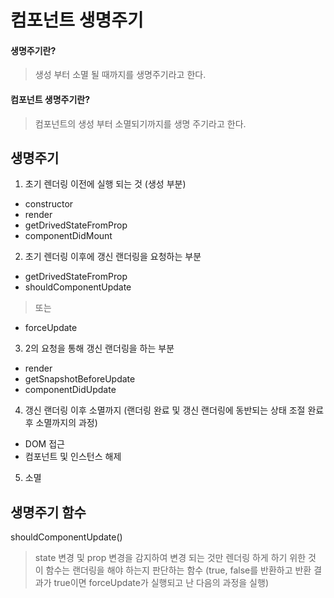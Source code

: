 # 컴포넌트 생명주기
#### 생명주기란?
> 생성 부터 소멸 될 때까지를 생명주기라고 한다.

#### 컴포넌트 생명주기란?
> 컴포넌트의 생성 부터 소멸되기까지를 생명 주기라고 한다.


## 생명주기
1. 초기 렌더링 이전에 실행 되는 것 (생성 부분)
- constructor
- render
- getDrivedStateFromProp 
- componentDidMount
2. 초기 렌더링 이후에 갱신 랜더링을 요청하는 부분
- getDrivedStateFromProp
- shouldComponentUpdate
> 또는
- forceUpdate
3. 2의 요청을 통해 갱신 랜더링을 하는 부분
- render
- getSnapshotBeforeUpdate 
- componentDidUpdate 
4. 갱신 랜더링 이후 소멸까지 (랜더링 완료 및 갱신 랜더링에 동반되는 상태 조절 완료 후 소멸까지의 과정)
- DOM 접근
- 컴포넌트 및 인스턴스 해제
5. 소멸


## 생명주기 함수



shouldComponentUpdate()
> state 변경 및 prop 변경을 감지하여 변경 되는 것만 렌더링 하게 하기 위한 것
이 함수는 랜더링을 해야 하는지 판단하는 함수 (true, false를 반환하고 반환 결과가 true이면 forceUpdate가 실행되고 난 다음의 과정을 실행)

